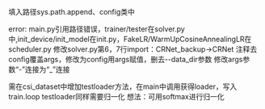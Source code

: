 填入路径sys.path.append、config类中

error:
main.py引用路径错误，trainer/tester在solver.py中,init_device/init_model在init.py，FakeLR/WarmUpCosineAnnealingLR在scheduler.py
修改solver.py第6，7行import：CRNet_backup->CRNet
注释去config覆盖args，修改为config用args赋值，删去--data_dir参数
修改args参数“-”连接为“_”连接

需在csi_dataset中增加testloader方法，在main中调用获得loader，写入train.loop
testloader同样需要归一化
想法：可用softmax进行归一化